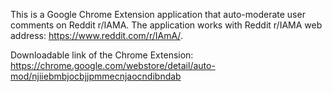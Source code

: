 This is a Google Chrome Extension application that auto-moderate user comments on Reddit r/IAMA.
The application works with Reddit r/IAMA web address: https://www.reddit.com/r/IAmA/.

Downloadable link of the Chrome Extension:
https://chrome.google.com/webstore/detail/auto-mod/njiiebmbjocbjjpmmecnjaocndibndab

